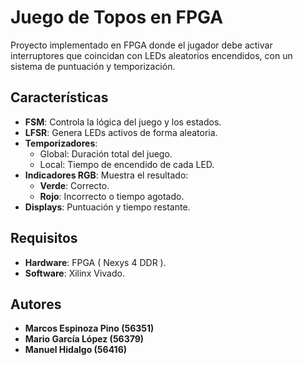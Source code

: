 # Juego de Topos en FPGA

Proyecto implementado en FPGA donde el jugador debe activar interruptores que coincidan con LEDs aleatorios encendidos, con un sistema de puntuación y temporización.

## Características

- **FSM**: Controla la lógica del juego y los estados.
- **LFSR**: Genera LEDs activos de forma aleatoria.
- **Temporizadores**: 
  - Global: Duración total del juego.
  - Local: Tiempo de encendido de cada LED.
- **Indicadores RGB**: Muestra el resultado:
  - **Verde**: Correcto.
  - **Rojo**: Incorrecto o tiempo agotado.
- **Displays**: Puntuación y tiempo restante.

## Requisitos

- **Hardware**: FPGA ( Nexys 4 DDR ).
- **Software**: Xilinx Vivado.


## Autores

- **Marcos Espinoza Pino (56351)**
- **Mario García López (56379)**
- **Manuel Hidalgo (56416)**
